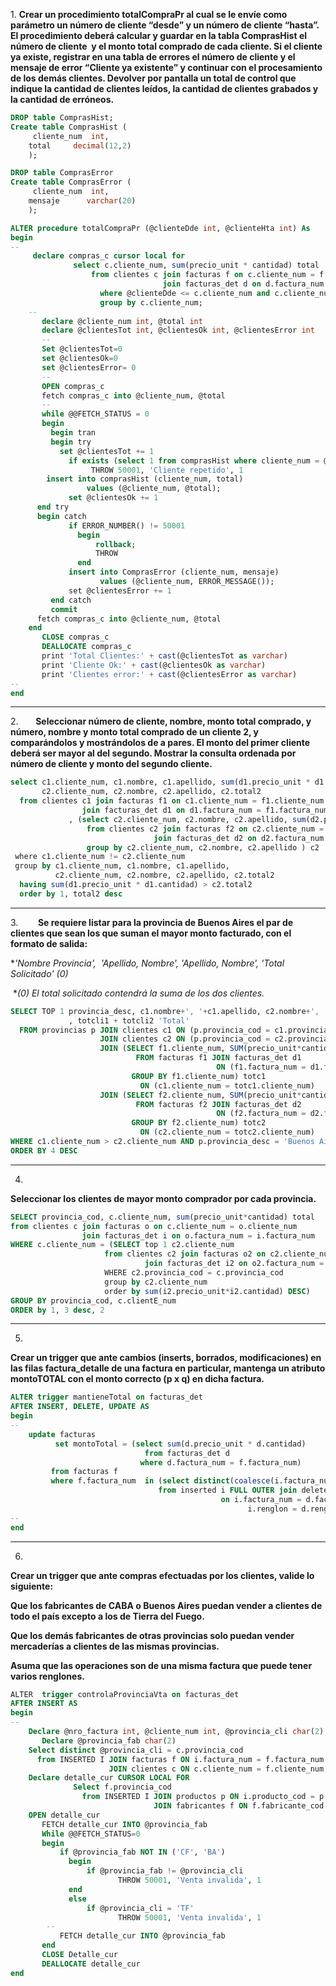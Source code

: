 1. **Crear un procedimiento totalCompraPr al cual se le envíe como parámetro un número de cliente “desde” y un número de cliente “hasta”. El procedimiento deberá calcular y guardar en la tabla ComprasHist el número de cliente  y el monto total comprado de cada cliente. Si el cliente ya existe, registrar en una tabla de errores el número de cliente y el mensaje de error “Cliente ya existente” y continuar con el procesamiento de los demás clientes. Devolver por pantalla un total de control que indique la cantidad de clientes leídos, la cantidad de clientes grabados y la cantidad de erróneos.**

```sql
DROP table ComprasHist;
Create table ComprasHist (
     cliente_num  int,
    total     decimal(12,2)
    );

DROP table ComprasError
Create table ComprasError (
     cliente_num  int,
    mensaje      varchar(20)
    );

ALTER procedure totalCompraPr (@clienteDde int, @clienteHta int) As
begin
--
     declare compras_c cursor local for
              select c.cliente_num, sum(precio_unit * cantidad) total
                  from clientes c join facturas f on c.cliente_num = f.cliente_num
                                  join facturas_det d on d.factura_num = f.factura_num
                    where @clienteDde <= c.cliente_num and c.cliente_num <= @clienteHta
                    group by c.cliente_num;
    --
       declare @cliente_num int, @total int
       declare @clientesTot int, @clientesOk int, @clientesError int
       --
       Set @clientesTot=0
       set @clientesOk=0
       set @clientesError= 0
       --
       OPEN compras_c
       fetch compras_c into @cliente_num, @total
       --
       while @@FETCH_STATUS = 0
       begin
         begin tran
         begin try
           set @clientesTot += 1
             if exists (select 1 from comprasHist where cliente_num = @cliente_num)
                  THROW 50001, 'Cliente repetido', 1
        insert into comprasHist (cliente_num, total)
                 values (@cliente_num, @total);
             set @clientesOk += 1
      end try
      begin catch
             if ERROR_NUMBER() != 50001
               begin
                   rollback;
                   THROW
               end
             insert into ComprasError (cliente_num, mensaje)
                    values (@cliente_num, ERROR_MESSAGE());
             set @clientesError += 1
         end catch        
         commit
      fetch compras_c into @cliente_num, @total
    end
       CLOSE compras_c
       DEALLOCATE compras_c
       print 'Total Clientes:' + cast(@clientesTot as varchar)
       print 'Cliente Ok:' + cast(@clientesOk as varchar)
       print 'Clientes error:' + cast(@clientesError as varchar)
--
end
```

- - -

2.       **Seleccionar número de cliente, nombre, monto total comprado, y número, nombre y monto total comprado de un cliente 2, y comparándolos y mostrándolos de a pares. El monto del primer cliente deberá ser mayor al del segundo. Mostrar la consulta ordenada por número de cliente y monto del segundo cliente.**

```sql
select c1.cliente_num, c1.nombre, c1.apellido, sum(d1.precio_unit * d1.cantidad) total1,
       c2.cliente_num, c2.nombre, c2.apellido, c2.total2
  from clientes c1 join facturas f1 on c1.cliente_num = f1.cliente_num
                join facturas_det d1 on d1.factura_num = f1.factura_num
             , (select c2.cliente_num, c2.nombre, c2.apellido, sum(d2.precio_unit * d2.cantidad) total2
                 from clientes c2 join facturas f2 on c2.cliente_num = f2.cliente_num
                                join facturas_det d2 on d2.factura_num = f2.factura_num
                 group by c2.cliente_num, c2.nombre, c2.apellido ) c2
 where c1.cliente_num != c2.cliente_num
 group by c1.cliente_num, c1.nombre, c1.apellido,
          c2.cliente_num, c2.nombre, c2.apellido, c2.total2
  having sum(d1.precio_unit * d1.cantidad) > c2.total2
  order by 1, total2 desc
```

- - -

3.        **Se requiere listar para la provincia de Buenos Aires el par de clientes que sean los que suman el mayor monto facturado, con el formato de salida:**

**'Nombre Provincia',  'Apellido, Nombre', 'Apellido, Nombre', 'Total Solicitado' (*0)**

 **(*0) El total solicitado contendrá la suma de los dos clientes.**

```sql
SELECT TOP 1 provincia_desc, c1.nombre+', '+c1.apellido, c2.nombre+', '+c2.apellido
             , totcli1 + totcli2 'Total'
  FROM provincias p JOIN clientes c1 ON (p.provincia_cod = c1.provincia_cod)
                    JOIN clientes c2 ON (p.provincia_cod = c2.provincia_cod)
                    JOIN (SELECT f1.cliente_num, SUM(precio_unit*cantidad) totcli1
                            FROM facturas f1 JOIN facturas_det d1
                                              ON (f1.factura_num = d1.factura_num)
                           GROUP BY f1.cliente_num) totc1 
                             ON (c1.cliente_num = totc1.cliente_num)
                    JOIN (SELECT f2.cliente_num, SUM(precio_unit*cantidad) totcli2
                            FROM facturas f2 JOIN facturas_det d2
                                              ON (f2.factura_num = d2.factura_num)
                           GROUP BY f2.cliente_num) totc2 
                             ON (c2.cliente_num = totc2.cliente_num)
WHERE c1.cliente_num > c2.cliente_num AND p.provincia_desc = 'Buenos Aires'
ORDER BY 4 DESC
```

- - -

4.

**Seleccionar los clientes de mayor monto comprador por cada provincia.**

```sql
SELECT provincia_cod, c.cliente_num, sum(precio_unit*cantidad) total
from clientes c join facturas o on c.cliente_num = o.cliente_num
                join facturas_det i on o.factura_num = i.factura_num
WHERE c.cliente_num = (SELECT top 1 c2.cliente_num
                     from clientes c2 join facturas o2 on c2.cliente_num = o2.cliente_num
                              join facturas_det i2 on o2.factura_num = i2.factura_num
                     WHERE c2.provincia_cod = c.provincia_cod
                     group by c2.cliente_num
                     order by sum(i2.precio_unit*i2.cantidad) DESC)
GROUP BY provincia_cod, c.clientE_num
ORDER by 1, 3 desc, 2
```

- - -

5.

**Crear un trigger que ante cambios (inserts, borrados, modificaciones) en las filas factura_detalle de una factura en particular, mantenga un atributo montoTOTAL con el monto correcto (p x q) en dicha factura.**

```sql
ALTER trigger mantieneTotal on facturas_det
AFTER INSERT, DELETE, UPDATE AS
begin
--
    update facturas
          set montoTotal = (select sum(d.precio_unit * d.cantidad)
                              from facturas_det d
                             where d.factura_num = f.factura_num)
         from facturas f
         where f.factura_num  in (select distinct(coalesce(i.factura_num, d.factura_num))
                                 from inserted i FULL OUTER join deleted d
                                               on i.factura_num = d.factura_num and
                                                     i.renglon = d.renglon)
--
end
```

- - -

6.

**Crear un trigger que ante compras efectuadas por los clientes, valide lo siguiente:**

**Que los fabricantes de CABA o Buenos Aires puedan vender a clientes de todo el país excepto a los de Tierra del Fuego.**

**Que los demás fabricantes de otras provincias solo puedan vender mercaderías a clientes de las mismas provincias.**

**Asuma que las operaciones son de una misma factura que puede tener varios renglones.**

```sql
ALTER  trigger controlaProvinciaVta on facturas_det
AFTER INSERT AS
begin
--
    Declare @nro_factura int, @cliente_num int, @provincia_cli char(2)
       Declare @provincia_fab char(2)
    Select distinct @provincia_cli = c.provincia_cod
      from INSERTED I JOIN facturas f ON i.factura_num = f.factura_num
                      JOIN clientes c ON c.cliente_num = f.cliente_num;
    Declare detalle_cur CURSOR LOCAL FOR
              Select f.provincia_cod
                from INSERTED I JOIN productos p ON i.producto_cod = p.producto_cod
                                JOIN fabricantes f ON f.fabricante_cod = p.fabricante_cod
    OPEN detalle_cur
       FETCH detalle_cur INTO @provincia_fab
       While @@FETCH_STATUS=0
       begin
           if @provincia_fab NOT IN ('CF', 'BA')
             begin
                 if @provincia_fab != @provincia_cli
                        THROW 50001, 'Venta invalida', 1
             end
             else
                 if @provincia_cli = 'TF'
                        THROW 50001, 'Venta invalida', 1
        --  
           FETCH detalle_cur INTO @provincia_fab
       end
       CLOSE Detalle_cur
       DEALLOCATE detalle_cur
end
```